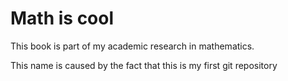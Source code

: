 # Math is cool
This book is part of my academic research in mathematics.

This name is caused by the fact that this is my first git repository